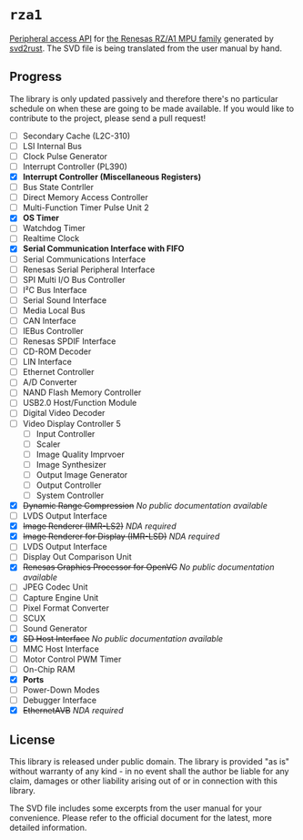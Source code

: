 # `rza1`

[Peripheral access API] for [the Renesas RZ/A1 MPU family] generated by [svd2rust]. The SVD file is being translated from the user manual by hand.

[Peripheral access API]: https://docs.rs/svd2rust/0.14.0/svd2rust/#peripheral-api
[the Renesas RZ/A1 MPU family]: https://www.renesas.com/us/en/products/microcontrollers-microprocessors/rz/rza/rza1h.html
[svd2rust]: https://github.com/rust-embedded/svd2rust

## Progress

The library is only updated passively and therefore there's no particular schedule on when these are going to be made available. If you would like to contribute to the project, please send a pull request!

 - [ ] Secondary Cache (L2C-310)
 - [ ] LSI Internal Bus
 - [ ] Clock Pulse Generator
 - [ ] Interrupt Controller (PL390)
 - [x] **Interrupt Controller (Miscellaneous Registers)**
 - [ ] Bus State Contrller
 - [ ] Direct Memory Access Controller
 - [ ] Multi-Function Timer Pulse Unit 2
 - [x] **OS Timer**
 - [ ] Watchdog Timer
 - [ ] Realtime Clock
 - [x] **Serial Communication Interface with FIFO**
 - [ ] Serial Communications Interface
 - [ ] Renesas Serial Peripheral Interface
 - [ ] SPI Multi I/O Bus Controller
 - [ ] I²C Bus Interface
 - [ ] Serial Sound Interface
 - [ ] Media Local Bus
 - [ ] CAN Interface
 - [ ] IEBus Controller
 - [ ] Renesas SPDIF Interface
 - [ ] CD-ROM Decoder
 - [ ] LIN Interface
 - [ ] Ethernet Controller
 - [ ] A/D Converter
 - [ ] NAND Flash Memory Controller
 - [ ] USB2.0 Host/Function Module
 - [ ] Digital Video Decoder
 - [ ] Video Display Controller 5
    - [ ] Input Controller
    - [ ] Scaler
    - [ ] Image Quality Imprvoer
    - [ ] Image Synthesizer
    - [ ] Output Image Generator
    - [ ] Output Controller
    - [ ] System Controller
 - [x] ~~Dynamic Range Compression~~ *No public documentation available*
 - [ ] LVDS Output Interface
 - [x] ~~Image Renderer (IMR-LS2)~~ *NDA required*
 - [x] ~~Image Renderer for Display (IMR-LSD)~~ *NDA required*
 - [ ] LVDS Output Interface
 - [ ] Display Out Comparison Unit
 - [x] ~~Renesas Graphics Processor for OpenVG~~ *No public documentation available*
 - [ ] JPEG Codec Unit
 - [ ] Capture Engine Unit
 - [ ] Pixel Format Converter
 - [ ] SCUX
 - [ ] Sound Generator
 - [x] ~~SD Host Interface~~ *No public documentation available*
 - [ ] MMC Host Interface
 - [ ] Motor Control PWM Timer
 - [ ] On-Chip RAM
 - [x] **Ports**
 - [ ] Power-Down Modes
 - [ ] Debugger Interface
 - [x] ~~EthernetAVB~~ *NDA required*

## License

This library is released under public domain. The library is provided "as is" without warranty of any kind - in no event shall the author be liable for any claim, damages or other liability arising out of or in connection with this library.

The SVD file includes some excerpts from the user manual for your convenience. Please refer to the official document for the latest, more detailed information.

